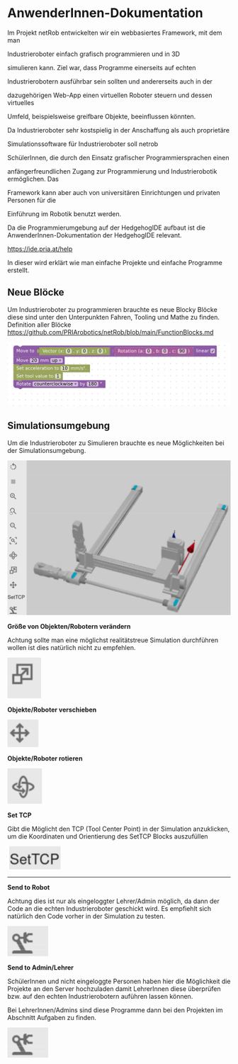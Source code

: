 # AnwenderInnen-Dokumentation

Im Projekt netRob entwickelten wir ein webbasiertes Framework, mit dem man 

Industrieroboter einfach grafisch programmieren und in 3D 

simulieren kann. Ziel war, dass Programme einerseits auf echten 

Industrierobotern ausführbar sein sollten und andererseits auch in der 

dazugehörigen Web-App einen virtuellen Roboter steuern und dessen virtuelles 

Umfeld, beispielsweise greifbare Objekte, beeinflussen könnten. 

Da Industrieroboter sehr kostspielig in der Anschaffung als auch proprietäre 

Simulationssoftware für Industrieroboter soll netrob 

SchülerInnen, die durch den Einsatz grafischer Programmiersprachen einen 

anfängerfreundlichen Zugang zur Programmierung und Industrierobotik ermöglichen. Das 

Framework kann aber auch von universitären Einrichtungen und privaten Personen für die 

Einführung im Robotik benutzt werden.

Da die  Programmierumgebung auf  der HedgehogIDE aufbaut ist die AnwenderInnen-Dokumentation der HedgehogIDE relevant.

https://ide.pria.at/help 

In dieser wird erklärt wie man einfache Projekte und einfache Programme erstellt. 

## Neue Blöcke

Um Industrieroboter zu programmieren brauchte es neue Blocky Blöcke diese sind unter den Unterpunkten Fahren, Tooling und Mathe zu finden.  Definition aller Blöcke https://github.com/PRIArobotics/netRob/blob/main/FunctionBlocks.md

![image-20210805093615441](AnwenderInnen-Dokumentation.assets/image-20210805093615441.png)



## Simulationsumgebung

Um die Industrieroboter zu Simulieren brauchte es neue Möglichkeiten bei der Simulationsumgebung. 

![image-20210805085229061](AnwenderInnen-Dokumentation.assets/image-20210805085229061.png)



**Größe von Objekten/Robotern verändern**

Achtung sollte man eine  möglichst realitätstreue Simulation durchführen wollen ist dies natürlich nicht zu empfehlen.

![image-20210805093840984](AnwenderInnen-Dokumentation.assets/image-20210805093840984.png)

**Objekte/Roboter verschieben**

![image-20210805093805751](AnwenderInnen-Dokumentation.assets/image-20210805093805751.png)

**Objekte/Roboter rotieren**

![image-20210805094019580](AnwenderInnen-Dokumentation.assets/image-20210805094019580.png)

**Set TCP**

Gibt die Möglicht den TCP (Tool Center Point) in der Simulation anzuklicken, um die Koordinaten und Orientierung des SetTCP Blocks auszufüllen

![image-20210805093816660](AnwenderInnen-Dokumentation.assets/image-20210805093816660.png)

****

**Send to Robot**

Achtung dies ist nur als eingeloggter Lehrer/Admin möglich, da dann der Code an die echten Industrieroboter geschickt wird.  Es empfiehlt sich natürlich den Code vorher in der Simulation zu testen. 

![image-20210805093825833](AnwenderInnen-Dokumentation.assets/image-20210805093825833.png)

**Send to Admin/Lehrer**

SchülerInnen und nicht eingeloggte Personen haben hier die Möglichkeit die Projekte an den Server hochzuladen damit LehrerInnen diese überprüfen bzw. auf den echten Industrierobotern auführen lassen können.

Bei LehrerInnen/Admins sind diese Programme dann bei den Projekten im Abschnitt Aufgaben zu finden.

![image-20210805093828695](AnwenderInnen-Dokumentation.assets/image-20210805093828695.png)

